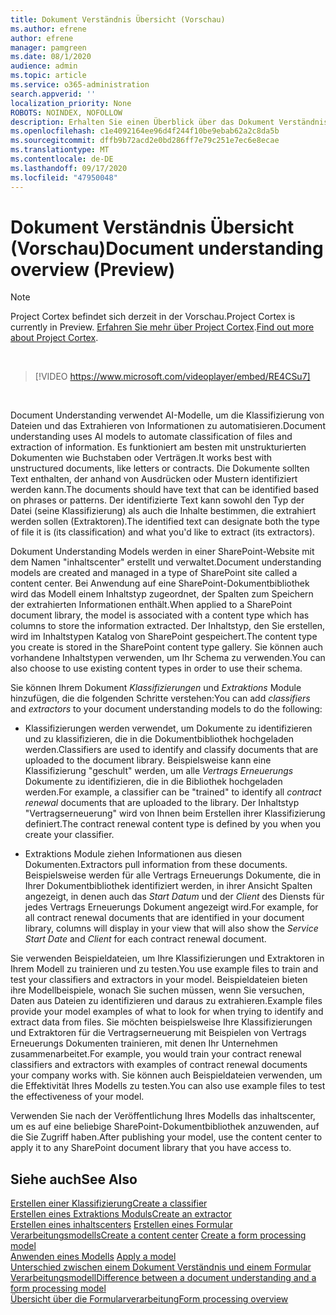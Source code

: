 ```yaml
---
title: Dokument Verständnis Übersicht (Vorschau)
ms.author: efrene
author: efrene
manager: pamgreen
ms.date: 08/1/2020
audience: admin
ms.topic: article
ms.service: o365-administration
search.appverid: ''
localization_priority: None
ROBOTS: NOINDEX, NOFOLLOW
description: Erhalten Sie einen Überblick über das Dokument Verständnis in Project Cortex.
ms.openlocfilehash: c1e4092164ee96d4f244f10be9ebab62a2c8da5b
ms.sourcegitcommit: dffb9b72acd2e0bd286ff7e79c251e7ec6e8ecae
ms.translationtype: MT
ms.contentlocale: de-DE
ms.lasthandoff: 09/17/2020
ms.locfileid: "47950048"
---
```

# <a name="document-understanding-overview-preview"></a><span data-ttu-id="5ccc3-103">Dokument Verständnis Übersicht (Vorschau)</span><span class="sxs-lookup"><span data-stu-id="5ccc3-103">Document understanding overview (Preview)</span></span>
> [!Note] 
> <span data-ttu-id="5ccc3-104">Project Cortex befindet sich derzeit in der Vorschau.</span><span class="sxs-lookup"><span data-stu-id="5ccc3-104">Project Cortex is currently in Preview.</span></span> <span data-ttu-id="5ccc3-105">[Erfahren Sie mehr über Project Cortex](https://aka.ms/projectcortex).</span><span class="sxs-lookup"><span data-stu-id="5ccc3-105">[Find out more about Project Cortex](https://aka.ms/projectcortex).</span></span>

</br>

> [!VIDEO https://www.microsoft.com/videoplayer/embed/RE4CSu7] 

</br>

<span data-ttu-id="5ccc3-106">Document Understanding verwendet AI-Modelle, um die Klassifizierung von Dateien und das Extrahieren von Informationen zu automatisieren.</span><span class="sxs-lookup"><span data-stu-id="5ccc3-106">Document understanding uses AI models to automate classification of files and extraction of information.</span></span> <span data-ttu-id="5ccc3-107">Es funktioniert am besten mit unstrukturierten Dokumenten wie Buchstaben oder Verträgen.</span><span class="sxs-lookup"><span data-stu-id="5ccc3-107">It works best with unstructured documents, like letters or contracts.</span></span> <span data-ttu-id="5ccc3-108">Die Dokumente sollten Text enthalten, der anhand von Ausdrücken oder Mustern identifiziert werden kann.</span><span class="sxs-lookup"><span data-stu-id="5ccc3-108">The documents should have text that can be identified based on phrases or patterns.</span></span> <span data-ttu-id="5ccc3-109">Der identifizierte Text kann sowohl den Typ der Datei (seine Klassifizierung) als auch die Inhalte bestimmen, die extrahiert werden sollen (Extraktoren).</span><span class="sxs-lookup"><span data-stu-id="5ccc3-109">The identified text can designate both the type of file it is (its classification) and what you'd like to extract (its extractors).</span></span>

<span data-ttu-id="5ccc3-110">Dokument Understanding Models werden in einer SharePoint-Website mit dem Namen "inhaltscenter" erstellt und verwaltet.</span><span class="sxs-lookup"><span data-stu-id="5ccc3-110">Document understanding models are created and managed in a type of SharePoint site called a content center.</span></span> <span data-ttu-id="5ccc3-111">Bei Anwendung auf eine SharePoint-Dokumentbibliothek wird das Modell einem Inhaltstyp zugeordnet, der Spalten zum Speichern der extrahierten Informationen enthält.</span><span class="sxs-lookup"><span data-stu-id="5ccc3-111">When applied to a SharePoint document library, the model is associated with a content type which has columns to store the information extracted.</span></span> <span data-ttu-id="5ccc3-112">Der Inhaltstyp, den Sie erstellen, wird im Inhaltstypen Katalog von SharePoint gespeichert.</span><span class="sxs-lookup"><span data-stu-id="5ccc3-112">The content type you create is stored in the SharePoint content type gallery.</span></span> <span data-ttu-id="5ccc3-113">Sie können auch vorhandene Inhaltstypen verwenden, um Ihr Schema zu verwenden.</span><span class="sxs-lookup"><span data-stu-id="5ccc3-113">You can also choose to use existing content types in order to use their schema.</span></span>

<span data-ttu-id="5ccc3-114">Sie können Ihrem Dokument *Klassifizierungen* und *Extraktions* Module hinzufügen, die die folgenden Schritte verstehen:</span><span class="sxs-lookup"><span data-stu-id="5ccc3-114">You can add *classifiers* and *extractors* to your document understanding models to do the following:</span></span> 

- <span data-ttu-id="5ccc3-115">Klassifizierungen werden verwendet, um Dokumente zu identifizieren und zu klassifizieren, die in die Dokumentbibliothek hochgeladen werden.</span><span class="sxs-lookup"><span data-stu-id="5ccc3-115">Classifiers are used to identify and classify documents that are uploaded to the document library.</span></span> <span data-ttu-id="5ccc3-116">Beispielsweise kann eine Klassifizierung "geschult" werden, um alle *Vertrags Erneuerungs* Dokumente zu identifizieren, die in die Bibliothek hochgeladen werden.</span><span class="sxs-lookup"><span data-stu-id="5ccc3-116">For example, a classifier can be "trained" to identify all *contract renewal* documents that are uploaded to the library.</span></span> <span data-ttu-id="5ccc3-117">Der Inhaltstyp "Vertragserneuerung" wird von Ihnen beim Erstellen ihrer Klassifizierung definiert.</span><span class="sxs-lookup"><span data-stu-id="5ccc3-117">The contract renewal content type is defined by you when you create your classifier.</span></span>

- <span data-ttu-id="5ccc3-118">Extraktions Module ziehen Informationen aus diesen Dokumenten.</span><span class="sxs-lookup"><span data-stu-id="5ccc3-118">Extractors pull information from these documents.</span></span> <span data-ttu-id="5ccc3-119">Beispielsweise werden für alle Vertrags Erneuerungs Dokumente, die in Ihrer Dokumentbibliothek identifiziert werden, in ihrer Ansicht Spalten angezeigt, in denen auch das *Start Datum* und der  *Client* des Diensts für jedes Vertrags Erneuerungs Dokument angezeigt wird.</span><span class="sxs-lookup"><span data-stu-id="5ccc3-119">For example, for all contract renewal documents that are identified in your document library, columns will display in your view that will also show the *Service Start Date* and  *Client* for each contract renewal document.</span></span> 

<span data-ttu-id="5ccc3-120">Sie verwenden Beispieldateien, um Ihre Klassifizierungen und Extraktoren in Ihrem Modell zu trainieren und zu testen.</span><span class="sxs-lookup"><span data-stu-id="5ccc3-120">You use example files to train and test your classifiers and extractors in your model.</span></span> <span data-ttu-id="5ccc3-121">Beispieldateien bieten ihre Modellbeispiele, wonach Sie suchen müssen, wenn Sie versuchen, Daten aus Dateien zu identifizieren und daraus zu extrahieren.</span><span class="sxs-lookup"><span data-stu-id="5ccc3-121">Example files provide your model examples of what to look for when trying to identify and extract data from files.</span></span> <span data-ttu-id="5ccc3-122">Sie möchten beispielsweise Ihre Klassifizierungen und Extraktoren für die Vertragserneuerung mit Beispielen von Vertrags Erneuerungs Dokumenten trainieren, mit denen Ihr Unternehmen zusammenarbeitet.</span><span class="sxs-lookup"><span data-stu-id="5ccc3-122">For example, you would train your contract renewal classifiers and extractors with examples of contract renewal documents your company works with.</span></span> <span data-ttu-id="5ccc3-123">Sie können auch Beispieldateien verwenden, um die Effektivität Ihres Modells zu testen.</span><span class="sxs-lookup"><span data-stu-id="5ccc3-123">You can also use example files to test the effectiveness of your model.</span></span>

<span data-ttu-id="5ccc3-124">Verwenden Sie nach der Veröffentlichung Ihres Modells das inhaltscenter, um es auf eine beliebige SharePoint-Dokumentbibliothek anzuwenden, auf die Sie Zugriff haben.</span><span class="sxs-lookup"><span data-stu-id="5ccc3-124">After publishing your model, use the content center to apply it to any SharePoint document library that you have access to.</span></span>  


## <a name="see-also"></a><span data-ttu-id="5ccc3-125">Siehe auch</span><span class="sxs-lookup"><span data-stu-id="5ccc3-125">See Also</span></span>
[<span data-ttu-id="5ccc3-126">Erstellen einer Klassifizierung</span><span class="sxs-lookup"><span data-stu-id="5ccc3-126">Create a classifier</span></span>](create-a-classifier.md)</br>
[<span data-ttu-id="5ccc3-127">Erstellen eines Extraktions Moduls</span><span class="sxs-lookup"><span data-stu-id="5ccc3-127">Create an extractor</span></span>](create-an-extractor.md)</br>
<span data-ttu-id="5ccc3-128">[Erstellen eines inhaltscenters](create-a-content-center.md) 
 [Erstellen eines Formular Verarbeitungsmodells](create-a-form-processing-model.md)</span><span class="sxs-lookup"><span data-stu-id="5ccc3-128">[Create a content center](create-a-content-center.md)
[Create a form processing model](create-a-form-processing-model.md)</span></span></br>
<span data-ttu-id="5ccc3-129">[Anwenden eines Modells](apply-a-model.md) </span><span class="sxs-lookup"><span data-stu-id="5ccc3-129">[Apply a model](apply-a-model.md) </span></span>  
[<span data-ttu-id="5ccc3-130">Unterschied zwischen einem Dokument Verständnis und einem Formular Verarbeitungsmodell</span><span class="sxs-lookup"><span data-stu-id="5ccc3-130">Difference between a document understanding and a form processing model</span></span>](difference-between-document-understanding-and-form-processing-model.md)  
[<span data-ttu-id="5ccc3-131">Übersicht über die Formularverarbeitung</span><span class="sxs-lookup"><span data-stu-id="5ccc3-131">Form processing overview</span></span>](form-processing-overview.md)





